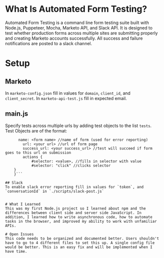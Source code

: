 # What Is Automated Form Testing?

Automated Form Testing is a command line form testing suite built with Node.js, Puppeteer, Mocha, Marketo API, and Slack API. It is designed to test whether production forms across multiple sites are submitting properly and creating Marketo accounts successfully. All success and failure notifications are posted to a slack channel.

# Setup

## Marketo
In `marketo-config.json` fill in values for `domain`, `client_id`, and `client_secret`. In `marketo-api-test.js` fill in expected email.

## main.js
Specify tests across multiple urls by adding test objects to the list `tests`.  Test Objects are of the format:

```{
	  name: <form name> //name of form (used for error reporting)
		url: <your url> //url of form page
		success_url: <your success_url> //test will succeed if form goes to this url on submission
		actions {
			#selector: <value>, //fills in selector with value
			#selector: "click" //clicks selector
    }
	}```

## Slack
To enable slack error reporting fill in values for `token`, and `conversationId` in `./scripts/slack-post.js`


# What I Learned
This was my first Node.js project so I learned about npm and the differences between client side and server side JavaScript. In addition, I learned how to write asynchronous code, how to automate tasks in the browser, and improved my ability to work with unfamiliar APIs.

# Open Issues
This code needs to be organized and documented better. Users shouldn't have to go to 4 different files to set this up. A single config file would be better. This is an easy fix and will be implemented when I have time.
